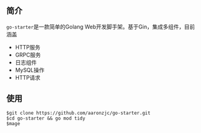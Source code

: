 ## 简介
`go-starter`是一款简单的Golang Web开发脚手架。基于Gin，集成多组件，目前涵盖

+ HTTP服务
+ GRPC服务
+ 日志组件
+ MySQL操作
+ HTTP请求

## 使用

```shell
$git clone https://github.com/aaronzjc/go-starter.git
$cd go-starter && go mod tidy
$mage 
```